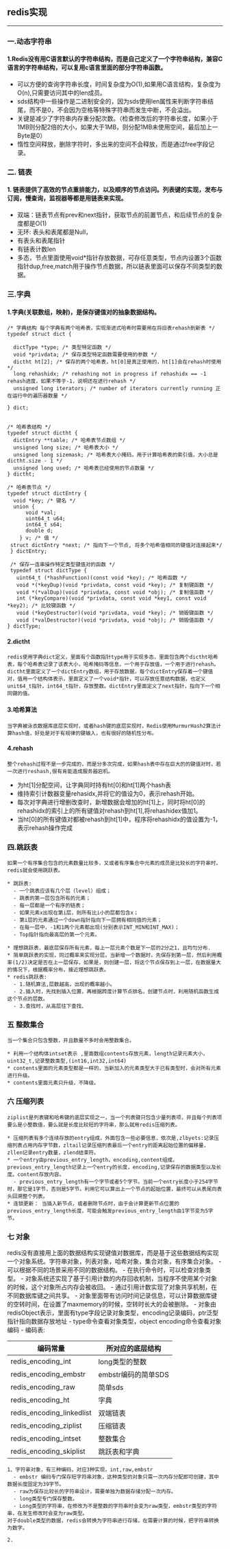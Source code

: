 ## redis实现

---

### 一.动态字符串

#### 1.Redis没有用C语言默认的字符串结构，而是自己定义了一个字符串结构，兼容C语言的字符串结构，可以复用c语言里面的部分字符串函数。

  * 可以方便的查询字符串长度，时间复杂度为O(1),如果用C语言结构，复杂度为O(n),只需要访问其中的len成员。
  * sds结构中一些操作是二进制安全的，因为sds使用len属性来判断字符串结尾，而不是0，不会因为空格等特殊字符串而发生中断，不会溢出。
  * 关键是减少了字符串内存重分配次数。（检查修改后的字符串长度，如果小于1MB则分配2倍的大小，如果大于1MB，则分配1MB未使用空间，最后加上一Byte是0）
  * 惰性空间释放，删除字符时，多出来的空间不会释放，而是通过free字段记录。

### 二. 链表

#### 1. 链表提供了高效的节点重排能力，以及顺序的节点访问。列表键的实现，发布与订阅，慢查询，监视器等都是用链表来实现。

  * 双端：链表节点有prev和next指针，获取节点的前置节点，和后续节点的复杂度都是O(1)
  * 无环: 表头和表尾都是Null，
  * 有表头和表尾指针
  * 有链表计数len
  * 多态，节点里面使用void*指针存放数据，可存任意类型，节点内设置3个函数指针dup,free,match用于操作节点数据，所以链表里面可以保存不同类型的数据。

### 三.字典

#### 1.字典(关联数组，映射)，是保存键值对的抽象数据结构。

    /* 字典结构 每个字典有两个哈希表，实现渐进式哈希时需要用在将旧表rehash到新表 */
    typedef struct dict {

      dictType *type; /* 类型特定函数 */
      void *privdata; /* 保存类型特定函数需要使用的参数 */
      dictht ht[2]; /* 保存的两个哈希表，ht[0]是真正使用的，ht[1]会在rehash时使用 */
      long rehashidx; /* rehashing not in progress if rehashidx == -1 rehash进度，如果不等于-1，说明还在进行rehash */
      unsigned long iterators; /* number of iterators currently running 正在运行中的遍历器数量 */

    } dict;


    /* 哈希表结构 */
    typedef struct dictht {
      dictEntry **table; /* 哈希表节点数组 */
      unsigned long size; /* 哈希表大小 */
      unsigned long sizemask; /* 哈希表大小掩码，用于计算哈希表的索引值，大小总是dictht.size - 1 */
      unsigned long used; /* 哈希表已经使用的节点数量 */
    } dictht;

    /* 哈希表节点 */
    typedef struct dictEntry {
      void *key; /* 键名 */
      union {
          void *val;
          uint64_t u64;
          int64_t s64;
          double d;
        } v; /* 值 */
     struct dictEntry *next; /* 指向下一个节点, 将多个哈希值相同的键值对连接起来*/
     } dictEntry;

     /* 保存一连串操作特定类型键值对的函数 */
     typedef struct dictType {
       uint64_t (*hashFunction)(const void *key); /* 哈希函数 */
       void *(*keyDup)(void *privdata, const void *key); /* 复制键函数 */
       void *(*valDup)(void *privdata, const void *obj); /* 复制值函数 */
       int (*keyCompare)(void *privdata, const void *key1, const void *key2); /* 比较键函数 */
       void (*keyDestructor)(void *privdata, void *key); /* 销毁键函数 */
       void (*valDestructor)(void *privdata, void *obj); /* 销毁值函数 */
    } dictType;

#### 2.dictht

    redis使用字典dict定义，里面有个函数指针type用于实现多态，里面包含两个dictht哈希表，每个哈希表记录了该表大小，哈希掩码等信息，一个用于存放值，一个用于进行rehash。dictht里面定义了一个dictEntry数组，用于存放数据，每个dictEntry保存着一个键值对，值用一个结构体表示，里面定义了一个void*指针，可以存放任意结构数据，也定义unit64_t指针，int64_t指针，存放整数。dictEntry里面定义了next指针，指向下一个相同键的值。

#### 3.哈希算法

    当字典被泳衣数据库底层实现时，或者hash键的底层实现时，Redis使用MurmurHash2算法计算hash值，好处是对于有规律的键输入，也有很好的随机性分布。


#### 4.rehash

    整个rehash过程不是一步完成的，而是分多次完成，如果hash表中存在巨大的的键值对时，若一次进行reshash,很有肯能造成服务器宕机。

  - 为ht[1]分配空间，让字典同时持有ht[0]和ht[1]两个hash表
  - 维持索引计数器变量rehasidx,并将它的值设为0，表示rehash开始。
  - 每次对字典进行增删改查时，新增数据会增加的ht[1]上，同时将ht[0]的rehashidx的索引上的所有键值对rehash到ht[1],将rehashidex值加1。
  - 当ht[0]的所有键值对都被rehash到ht[1]中，程序将rehashidx的值设置为-1，表示rehash操作完成

### 四.跳跃表

    如果一个有序集合包含的元素数量比较多，又或者有序集合中元素的成员是比较长的字符串时，redis就会使用跳跃表。

    * 跳跃表:
      - 一个跳表应该有几个层（level）组成；
      - 跳表的第一层包含所有的元素；
      - 每一层都是一个有序的链表；
      - 如果元素x出现在第i层，则所有比i小的层都包含x；
      - 第i层的元素通过一个down指针指向下一层拥有相同值的元素；
      - 在每一层中，-1和1两个元素都出现(分别表示INT_MIN和INT_MAX)；
      - Top指针指向最高层的第一个元素。

    * 理想跳跃表，最底层保存所有元素，每上一层元素个数是下一层的2分之1，且均匀分布.
    * 简单跳跃表的实现，同过概率来实现分层，当新增一个数据时，先保存到第一层，然后利用概率(1/2)决定是否在上一层保存，如果是，则创建一层，将这个节点保存到上一层，在数据量大的情况下，根据概率分布，接近理想跳跃表。
    * redis跳跃表:
      - 1.随机算法,层数越高，出现的概率越小。
      - 2.插入时，先找到插入位置，再根据跨度计算节点排名，创建节点时，利用随机函数生成这个节点的层数。
      - 3.查找时，从高层往下查找、

### 五 整数集合

    当一个集合只包含整数，并且数量不多时会用整数集合。

    * 利用一个结构体intset表示 ,里面数组contents存放元素，length记录元素大小，uint32_t,记录整数类型,(int16,int32,int64)
    * contents里面的元素类型都是一样的，当新加入的元素类型大于已有类型时，会对所有元素进行升级。
    * contents里面元素只升级，不降级。

### 六 压缩列表

    ziplist是列表键和哈希键的底层实现之一，当一个列表键只包含少量列表项，并且每个列表项要么是小整数值，要么就是长度比较短的字符串，那么就用redis压缩列表。

    * 压缩列表有多个连续存放的entry组成，外面包含一些必要信息，依次是,zlbyets:记录压缩列表占用内存字节数，zltail记录压缩列表最后一个entry的距离起始位置的偏移量，zllen记录entry数量，zlend结束符。
    * 一个entry由previous_entry_length，encoding,content组成，previous_entry_length记录上一个entry的长度，encoding,记录保存的数据类型以及长度。content存放内容。
      - previous_entry_length有一个字节或者5个字节。当前一个entry长度小于254字节时，那它是1字节，否则是5字节。利用它可以算出上一个节点的起始位置，最终可以从表尾向表头回溯整个列表。
    * 连锁更新： 当插入新节点，或者删除节点时，由于会计算更新节点位置的previous_entry_length长度，可能会触发previous_entry_length由1字节变为5字节。


### 七 对象

  redis没有直接用上面的数据结构实现键值对数据库，而是基于这些数据结构实现一个对象系统。字符串对象，列表对象，哈希对象，集合对象，有序集合对象。
    - 可以根据不同的场景采用不同的数据结构。
    - 在执行命令时，可以检查对象类型。
    - 对象系统还实现了基于引用计数的内存回收机制，当程序不使用某个对象的时候，这个对象所占内存会被收回。
    - 通过引用计数实现了对象共享机制，在不同数据库键之间共享。
    - 对象里面带有访问时间记录信息，可以计算数据库键的空转时间，在设置了maxmemory的时候，空转时长大的会被删除。
    - 对象由redisObject表示，里面有type字段记录对象类型，encoding记录编码，ptr泛型指针指向数据存放地址
    - type命令查看对象类型，object encoding命令查看对象编码
    - 编码表:

| 编码常量 | 所对应的底层结构 |
|---|---|
| redis_encoding_int  | long类型的整数  |
|redis_encoding_embstr |embstr编码的简单SDS|
| redis_encoding_raw|简单sds   |  
|redis_encoding_ht   | 字典 |   
|redis_encoding_linkedlist   |双端链表   |   
|redis_encoding_ziplist   |压缩链表   |   
|redis_encoding_intset   | 整数集合  |   
|redis_encoding_skiplist   |跳跃表和字典   |   


    1、字符串对象，有三种编码，对应3种实现，int,raw,embstr
      - embstr 编码专门保存短字符串对象，这种类型的对象只需一次内存分配即可创建，其中数据长度固定为39字节。
      - raw为保存比较长的字符串设计，需要单独为数据存储分配一次内存。
      - long类型专门保存整数。
      - Long类型的字符串，在修改为不是整数的字符串时会变为raw类型，embstr类型的字符串，在发生修改时会变为raw类型。
    对于double类型的数据，redis会转换为字符串进行存储，在需要计算的时候，把字符串转换为数字。

    2.
